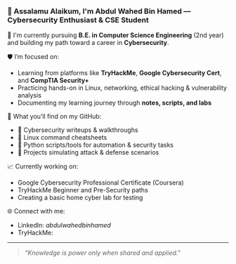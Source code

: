 ### 👋 Assalamu Alaikum, I'm Abdul Wahed Bin Hamed — Cybersecurity Enthusiast & CSE Student

🔐 I'm currently pursuing **B.E. in Computer Science Engineering** (2nd year) and building my path toward a career in **Cybersecurity**.

🛡️ I’m focused on:
- Learning from platforms like **TryHackMe**, **Google Cybersecurity Cert**, and **CompTIA Security+**
- Practicing hands-on in Linux, networking, ethical hacking & vulnerability analysis
- Documenting my learning journey through **notes, scripts, and labs**

📂 What you’ll find on my GitHub:
- 🔸 Cybersecurity writeups & walkthroughs
- 🔸 Linux command cheatsheets
- 🔸 Python scripts/tools for automation & security tasks
- 🔸 Projects simulating attack & defense scenarios

📈 Currently working on:
- Google Cybersecurity Professional Certificate (Coursera)
- TryHackMe Beginner and Pre-Security paths
- Creating a basic home cyber lab for testing

🌐 Connect with me:
- LinkedIn: *abdulwahedbinhamed*
- TryHackMe: 

---

> *"Knowledge is power only when shared and applied."*

